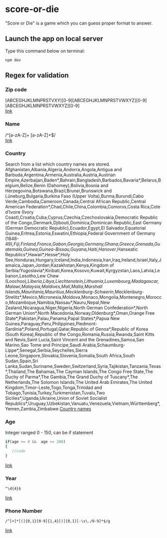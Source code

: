 # score-or-die
"Score or Die" is a game which you can guess proper format to answer. 

## Launch the app on local server
Type this command below on terminal:
```terminal
npm dev
```
 
## Regex for validation 
### Zip code
[ABCEGHJKLMNPRSTVXY][0-9][ABCEGHJKLMNPRSTVWXYZ][0-9][ABCEGHJKLMNPRSTVWXYZ][0-9]  
[link](https://stackoverflow.com/questions/1146202/canadian-postal-code-validation) 
 
### Name
/^[a-zA-Z]+ [a-zA-Z]+$/  
[link](https://www.codexworld.com/how-to/validate-first-last-name-with-regular-expression-using-javascript/) 
 
### Country
Search from a list which country names are stored.  
Afghanistan,Albania,Algeria,Andorra,Angola,Antigua and Barbuda,Argentina,Armenia,Australia,Austria,Austrian Empire,Azerbaijan,Baden*,Bahrain,Bangladesh,Barbados,Bavaria*,Belarus,Belgium,Belize,Benin (Dahomey),Bolivia,Bosnia and Herzegovina,Botswana,Brazil,Brunei,Brunswick and Lüneburg,Bulgaria,Burkina Faso (Upper Volta),Burma,Burundi,Cabo Verde,Cambodia,Cameroon,Canada,Central African Republic,Central American Federation*,Chad,Chile,China,Colombia,Comoros,Costa Rica,Cote d’Ivoire (Ivory Coast),Croatia,Cuba,Cyprus,Czechia,Czechoslovakia,Democratic Republic of the Congo,Denmark,Djibouti,Dominica,Dominican Republic,East Germany (German Democratic Republic),Ecuador,Egypt,El Salvador,Equatorial Guinea,Eritrea,Estonia,Eswatini,Ethiopia,Federal Government of Germany (1848-49)*,Fiji,Finland,France,Gabon,Georgia,Germany,Ghana,Greece,Grenada,Guatemala,Guinea,Guinea-Bissau,Guyana,Haiti,Hanover*,Hanseatic Republics*,Hawaii*,Hesse*,Holy See,Honduras,Hungary,Iceland,India,Indonesia,Iran,Iraq,Ireland,Israel,Italy,Jamaica,Japan,Jordan,Kazakhstan,Kenya,Kingdom of Serbia/Yugoslavia*,Kiribati,Korea,Kosovo,Kuwait,Kyrgyzstan,Laos,Latvia,Lebanon,Lesotho,Lew Chew (Loochoo)*,Liberia,Libya,Liechtenstein,Lithuania,Luxembourg,Madagascar,Malawi,Malaysia,Maldives,Mali,Malta,Marshall Islands,Mauritania,Mauritius,Mecklenburg-Schwerin*,Mecklenburg-Strelitz*,Mexico,Micronesia,Moldova,Monaco,Mongolia,Montenegro,Morocco,Mozambique,Namibia,Nassau*,Nauru,Nepal,New Zealand,Nicaragua,Niger,Nigeria,North German Confederation*,North German Union*,North Macedonia,Norway,Oldenburg*,Oman,Orange Free State*,Pakistan,Palau,Panama,Papal States*,Papua New Guinea,Paraguay,Peru,Philippines,Piedmont-Sardinia*,Poland,Portugal,Qatar,Republic of Genoa*,Republic of Korea (South Korea),Republic of the Congo,Romania,Russia,Rwanda,Saint Kitts and Nevis,Saint Lucia,Saint Vincent and the Grenadines,Samoa,San Marino,Sao Tome and Principe,Saudi Arabia,Schaumburg-Lippe*,Senegal,Serbia,Seychelles,Sierra Leone,Singapore,Slovakia,Slovenia,Somalia,South Africa,South Sudan,Spain,Sri Lanka,Sudan,Suriname,Sweden,Switzerland,Syria,Tajikistan,Tanzania,Texas*,Thailand,The Bahamas,The Cayman Islands,The Congo Free State,The Duchy of Parma*,The Gambia,The Grand Duchy of Tuscany*,The Netherlands,The Solomon Islands,The United Arab Emirates,The United Kingdom,Timor-Leste,Togo,Tonga,Trinidad and Tobago,Tunisia,Turkey,Turkmenistan,Tuvalu,Two Sicilies*,Uganda,Ukraine,Union of Soviet Socialist Republics*,Uruguay,Uzbekistan,Vanuatu,Venezuela,Vietnam,Württemberg*,Yemen,Zambia,Zimbabwe
[Country names](https://history.state.gov/countries/all)
 
### Age
Integer ranged 0 - 150, can be if statement 
``` JavaScript
if(age >= 0 &&  age <= 200)  
{
   //code
}
```  
[link](https://stackoverflow.com/questions/29467075/regex-for-age-validation-that-accepts-an-age-between-0-200-using-javascript-only)
 
### Year
```
^\d{4}$
```  
[link](https://stackoverflow.com/questions/4374185/regular-expression-match-to-test-for-a-valid-year)

### Phone Number 
```
/^[+]*[(]{0,1}[0-9]{1,4}[)]{0,1}[-\s\./0-9]*$/g
```  
[link](https://regexr.com/3c53v)